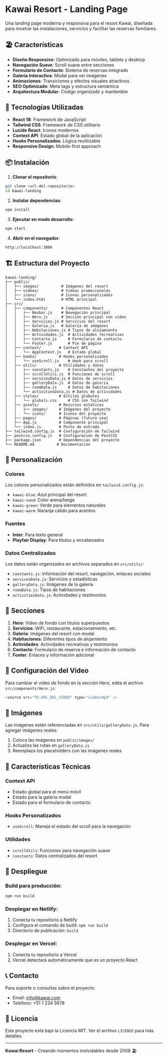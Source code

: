 # Kawai Resort - Landing Page

Una landing page moderna y responsiva para el resort Kawai, diseñada para mostrar las instalaciones, servicios y facilitar las reservas familiares.

## 🏖️ Características

- **Diseño Responsivo**: Optimizado para móviles, tablets y desktop
- **Navegación Suave**: Scroll suave entre secciones
- **Formulario de Contacto**: Sistema de reservas integrado
- **Galería Interactiva**: Modal para ver imágenes
- **Animaciones**: Transiciones y efectos visuales atractivos
- **SEO Optimizado**: Meta tags y estructura semántica
- **Arquitectura Modular**: Código organizado y mantenible

## 🚀 Tecnologías Utilizadas

- **React 18**: Framework de JavaScript
- **Tailwind CSS**: Framework de CSS utilitario
- **Lucide React**: Iconos modernos
- **Context API**: Estado global de la aplicación
- **Hooks Personalizados**: Lógica reutilizable
- **Responsive Design**: Mobile-first approach

## 📦 Instalación

1. **Clonar el repositorio**:
```bash
git clone <url-del-repositorio>
cd kawai-landing
```

2. **Instalar dependencias**:
```bash
npm install
```

3. **Ejecutar en modo desarrollo**:
```bash
npm start
```

4. **Abrir en el navegador**:
```
http://localhost:3000
```

## 🏗️ Estructura del Proyecto

```
kawai-landing/
├── public/
│   ├── images/          # Imágenes del resort
│   ├── videos/          # Videos promocionales
│   ├── icons/           # Iconos personalizados
│   └── index.html       # HTML principal
├── src/
│   ├── components/      # Componentes React
│   │   ├── Navbar.js    # Navegación principal
│   │   ├── Hero.js      # Sección principal con video
│   │   ├── Servicios.js # Servicios del resort
│   │   ├── Galeria.js   # Galería de imágenes
│   │   ├── Habitaciones.js # Tipos de alojamiento
│   │   ├── Actividades.js  # Actividades recreativas
│   │   ├── Contacto.js     # Formulario de contacto
│   │   └── Footer.js       # Pie de página
│   ├── context/        # Context API
│   │   └── AppContext.js   # Estado global
│   ├── hooks/          # Hooks personalizados
│   │   └── useScroll.js    # Hook para scroll
│   ├── utils/          # Utilidades y datos
│   │   ├── constants.js    # Constantes del proyecto
│   │   ├── scrollUtils.js  # Funciones de scroll
│   │   ├── servicesData.js # Datos de servicios
│   │   ├── galleryData.js  # Datos de galería
│   │   ├── roomData.js     # Datos de habitaciones
│   │   └── activitiesData.js # Datos de actividades
│   ├── styles/         # Estilos globales
│   │   └── globals.css     # CSS con Tailwind
│   ├── assets/         # Recursos estáticos
│   │   ├── images/     # Imágenes del proyecto
│   │   └── icons/      # Iconos del proyecto
│   ├── pages/          # Páginas (futuro uso)
│   ├── App.js          # Componente principal
│   └── index.js        # Punto de entrada
├── tailwind.config.js  # Configuración de Tailwind
├── postcss.config.js   # Configuración de PostCSS
├── package.json        # Dependencias del proyecto
└── README.md          # Documentación
```

## 🎨 Personalización

### Colores
Los colores personalizados están definidos en `tailwind.config.js`:
- `kawai-blue`: Azul principal del resort
- `kawai-sand`: Color arena/beige
- `kawai-green`: Verde para elementos naturales
- `kawai-warm`: Naranja cálido para acentos

### Fuentes
- **Inter**: Para texto general
- **Playfair Display**: Para títulos y encabezados

### Datos Centralizados
Los datos están organizados en archivos separados en `src/utils/`:
- `constants.js`: Información del resort, navegación, enlaces sociales
- `servicesData.js`: Servicios y estadísticas
- `galleryData.js`: Imágenes de la galería
- `roomData.js`: Tipos de habitaciones
- `activitiesData.js`: Actividades y testimonios

## 📱 Secciones

1. **Hero**: Video de fondo con títulos superpuestos
2. **Servicios**: WiFi, restaurante, estacionamiento, etc.
3. **Galería**: Imágenes del resort con modal
4. **Habitaciones**: Diferentes tipos de alojamiento
5. **Actividades**: Actividades recreativas y testimonios
6. **Contacto**: Formulario de reserva e información de contacto
7. **Footer**: Enlaces y información adicional

## 🔧 Configuración del Video

Para cambiar el video de fondo en la sección Hero, edita el archivo `src/components/Hero.js`:

```javascript
<source src="TU_URL_DEL_VIDEO" type="video/mp4" />
```

## 📸 Imágenes

Las imágenes están referenciadas en `src/utils/galleryData.js`. Para agregar imágenes reales:

1. Coloca las imágenes en `public/images/`
2. Actualiza las rutas en `galleryData.js`
3. Reemplaza los placeholders con las imágenes reales

## 🎯 Características Técnicas

### Context API
- Estado global para el menú móvil
- Estado para la galería modal
- Estado para el formulario de contacto

### Hooks Personalizados
- `useScroll`: Maneja el estado del scroll para la navegación

### Utilidades
- `scrollUtils`: Funciones para navegación suave
- `constants`: Datos centralizados del resort

## 🚀 Despliegue

### Build para producción:
```bash
npm run build
```

### Desplegar en Netlify:
1. Conecta tu repositorio a Netlify
2. Configura el comando de build: `npm run build`
3. Directorio de publicación: `build`

### Desplegar en Vercel:
1. Conecta tu repositorio a Vercel
2. Vercel detectará automáticamente que es un proyecto React

## 📞 Contacto

Para soporte o consultas sobre el proyecto:
- Email: info@kawai.com
- Teléfono: +51 1 234 5678

## 📄 Licencia

Este proyecto está bajo la Licencia MIT. Ver el archivo `LICENSE` para más detalles.

---

**Kawai Resort** - Creando momentos inolvidables desde 2008 🏖️ 